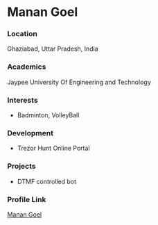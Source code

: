# Manan Goel

### Location

Ghaziabad, Uttar Pradesh, India

### Academics

Jaypee University Of Engineering and Technology

### Interests

- Badminton, VolleyBall

### Development

- Trezor Hunt Online Portal

### Projects

- DTMF controlled bot

### Profile Link

[Manan Goel](https://github.com/manan012)
